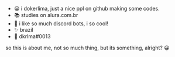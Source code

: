 - 😀 i dokerlima, just a nice ppl on github making some codes.
- 📚 studies on alura.com.br
- 🤖 i like so much discord bots, i so cool!
- ✨ brazil
- 💬 dkrlma#0013

so this is about me, not so much thing, but its something, alright? 😀
